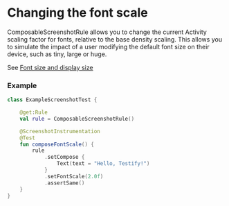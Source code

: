 # Changing the font scale

ComposableScreenshotRule allows you to change the current Activity scaling factor for fonts, relative to the base density scaling. This allows you to simulate the impact of a user modifying the default font size on their device, such as tiny, large or huge.

See [Font size and display size](https://support.google.com/accessibility/android/answer/6006972?hl=en)

### Example

```kotlin
class ExampleScreenshotTest {

    @get:Rule
    val rule = ComposableScreenshotRule()

    @ScreenshotInstrumentation
    @Test
    fun composeFontScale() {
        rule
            .setCompose {
                Text(text = "Hello, Testify!")
            }
            .setFontScale(2.0f)
            .assertSame()
    }
}
```
